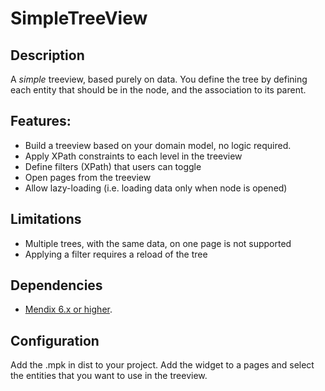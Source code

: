 SimpleTreeView
=============

## Description

A _simple_ treeview, based purely on data.
You define the tree by defining each entity that should be in the node, and the association to its parent.

## Features:
- Build a treeview based on your domain model, no logic required.
- Apply XPath constraints to each level in the treeview
- Define filters (XPath) that users can toggle
- Open pages from the treeview
- Allow lazy-loading (i.e. loading data only when node is opened)

## Limitations
- Multiple trees, with the same data, on one page is not supported 
- Applying a filter requires a reload of the tree 

## Dependencies

- [Mendix 6.x or higher](https://appstore.mendix.com/).

## Configuration

Add the .mpk in dist to your project.
Add the widget to a pages and select the entities that you want to use in the treeview.
